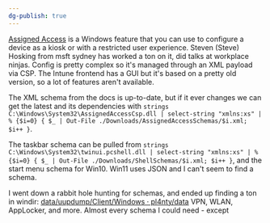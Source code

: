 ```yaml
---
dg-publish: true
---
```

[Assigned Access](https://learn.microsoft.com/en-us/windows/configuration/assigned-access/) is a Windows feature that you can use to configure a device as a kiosk or with a restricted user experience.
Steven (Steve) Hosking from msft sydney has worked a ton on it, did talks at workplace ninjas.
Config is pretty complex so it's managed through an XML payload via CSP. The Intune frontend has a GUI but it's based on a pretty old version, so a lot of features aren't available.

The XML schema from the docs is up-to-date, but if it ever changes we can get the latest and its dependencies with `strings C:\Windows\System32\AssignedAccessCsp.dll | select-string "xmlns:xs" | % {$i=0} { $_ | Out-File ./Downloads/AssignedAccessSchemas/$i.xml; $i++ }`.

The taskbar schema can be pulled from `strings C:\Windows\System32\twinui.pcshell.dll | select-string "xmlns:xs" | % {$i=0} { $_ | Out-File ./Downloads/ShellSchemas/$i.xml; $i++ }`, and the start menu schema for Win10. Win11 uses JSON and I can't seem to find a schema.

I went down a rabbit hole hunting for schemas, and ended up finding a ton in windir: [data/uupdump/Client/Windows · pl4nty/data](https://github.com/pl4nty/data/tree/main/uupdump/Client/Windows)
VPN, WLAN, AppLocker, and more. Almost every schema I could need - except
